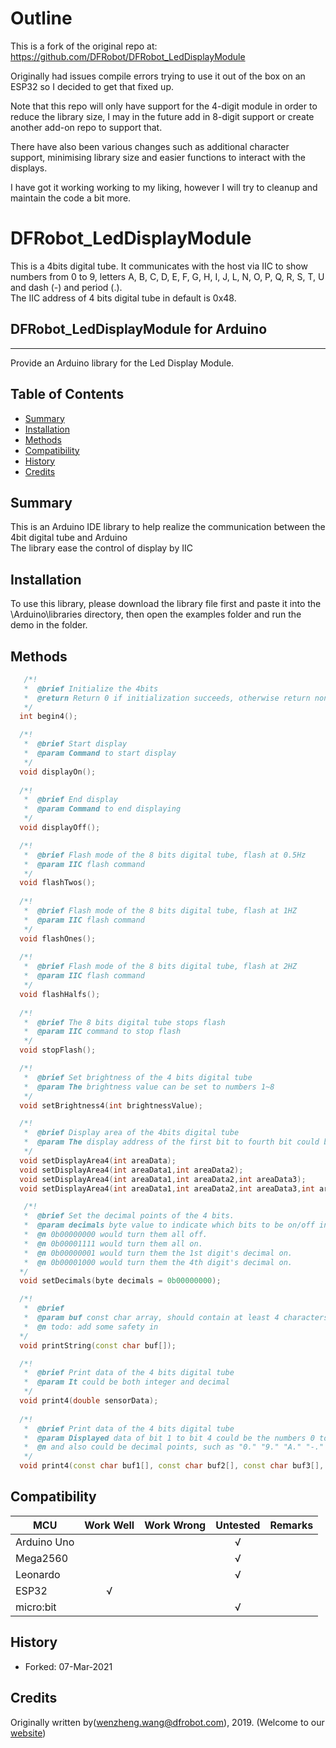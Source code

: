 # Outline
This is a fork of the original repo at: https://github.com/DFRobot/DFRobot_LedDisplayModule

Originally had issues compile errors trying to use it out of the box on an ESP32 so I decided to get that fixed up.

Note that this repo will only have support for the 4-digit module in order to reduce the library size, I may in the future add in 8-digit support or create another add-on repo to support that.

There have also been various changes such as additional character support, minimising library size and easier functions to interact with the displays.

I have got it working working to my liking, however I will try to cleanup and maintain the code a bit more.

# DFRobot_LedDisplayModule
This is a 4bits digital tube. It communicates with the host via IIC to show numbers from 0 to 9, letters A, B, C, D, E, F, G, H, I, J, L, N, O, P, Q, R, S, T, U and dash (-) and period (.). <br>
The IIC address of 4 bits digital tube in default is 0x48. <br>

## DFRobot_LedDisplayModule for Arduino
---------------------------------------------------------
Provide an Arduino library for the Led Display Module.
   
## Table of Contents

* [Summary](#summary)
* [Installation](#installation)
* [Methods](#methods)
* [Compatibility](#compatibility)
* [History](#history)
* [Credits](#credits)

## Summary
This is an Arduino IDE library to help realize the communication between the 4bit digital tube and Arduino<br>
The library ease the control of display by IIC<br>

## Installation

To use this library, please download the library file first and paste it into the \Arduino\libraries directory, then open the examples folder and run the demo in the folder.

## Methods

```C++
   /*!
   *  @brief Initialize the 4bits 
   *  @return Return 0 if initialization succeeds, otherwise return non-zero.
   */ 
  int begin4();

  /*!
   *  @brief Start display
   *  @param Command to start display
   */
  void displayOn();
  
  /*!
   *  @brief End display
   *  @param Command to end displaying
   */  
  void displayOff();

  /*!
   *  @brief Flash mode of the 8 bits digital tube, flash at 0.5Hz
   *  @param IIC flash command
   */
  void flashTwos();
  
  /*!
   *  @brief Flash mode of the 8 bits digital tube, flash at 1HZ
   *  @param IIC flash command
   */
  void flashOnes();
  
  /*!
   *  @brief Flash mode of the 8 bits digital tube, flash at 2HZ 
   *  @param IIC flash command
   */
  void flashHalfs();
  
  /*!
   *  @brief The 8 bits digital tube stops flash 
   *  @param IIC command to stop flash
   */
  void stopFlash();

  /*!
   *  @brief Set brightness of the 4 bits digital tube
   *  @param The brightness value can be set to numbers 1~8
   */
  void setBrightness4(int brightnessValue); 

  /*!
   *  @brief Display area of the 4bits digital tube 
   *  @param The display address of the first bit to fourth bit could be numbers 1~4
   */
  void setDisplayArea4(int areaData);
  void setDisplayArea4(int areaData1,int areaData2);
  void setDisplayArea4(int areaData1,int areaData2,int areaData3);
  void setDisplayArea4(int areaData1,int areaData2,int areaData3,int areaData4);

   /*!
   *  @brief Set the decimal points of the 4 bits.
   *  @param decimals byte value to indicate which bits to be on/off in LSB order.
   *  @n 0b00000000 would turn them all off.
   *  @n 0b00001111 would turn them all on.
   *  @n 0b00000001 would turn them the 1st digit's decimal on.
   *  @n 0b00001000 would turn them the 4th digit's decimal on.
  */
  void setDecimals(byte decimals = 0b00000000);

  /*!
   *  @brief
   *  @param buf const char array, should contain at least 4 characters.
   *  @n todo: add some safety in
  */
  void printString(const char buf[]);

  /*!
   *  @brief Print data of the 4 bits digital tube
   *  @param It could be both integer and decimal
   */  
  void print4(double sensorData);
  
  /*!
   *  @brief Print data of the 4 bits digital tube
   *  @param Displayed data of bit 1 to bit 4 could be the numbers 0 to 9, capital letters A, B, C, D, E, F, H, L, O, P, U and dash-. 
   *  @n and also could be decimal points, such as "0." "9." "A." "-."
   */
  void print4(const char buf1[], const char buf2[], const char buf3[], const char buf4[]);
```

## Compatibility

MCU                | Work Well    | Work Wrong   | Untested    | Remarks
------------------ | :----------: | :----------: | :---------: | -----
Arduino Uno        |             |              |      √       | 
Mega2560        |             |              |       √      | 
Leonardo        |             |              |      √       | 
ESP32         |      √       |              |             | 
micro:bit        |             |              |     √        | 

## History

- Forked: 07-Mar-2021

## Credits

Originally written by(wenzheng.wang@dfrobot.com), 2019. (Welcome to our [website](https://www.dfrobot.com/))
